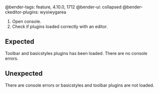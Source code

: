 @bender-tags: feature, 4.10.0, 1712
@bender-ui: collapsed
@bender-ckeditor-plugins: wysiwygarea

1. Open console.
2. Check if plugins loaded correctly with an editor.

## Expected
Toolbar and basicstyles plugins has been loaded. There are no console errors.

## Unexpected

There are console errors or basicstyles and toolbar plugins are not loaded.
